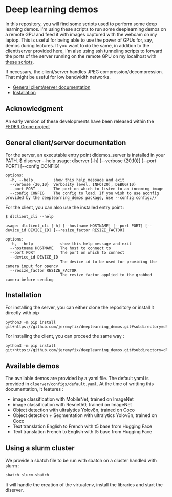 # Deep learning demos

In this repository, you will find some scripts used to perform some deep learning demos. I'm using these scripts to run some deeplearning demos on a remote GPU and feed it with images captured with the webcam on my laptop. This is useful for being able to use the power of GPUs for, say, demos during lectures. If you want to do the same, in addition to the client/server provided here, I'm also using ssh tunneling scripts to forward the ports of the server running on the remote GPU on my localhost with [these scripts](https://github.com/jeremyfix/deeplearning-lectures/tree/master/ClusterScripts).

If necessary, the client/server handles JPEG compression/decompression. That might be useful for low bandwidth networks. 

- [General client/server documentation](general-clientserver-documentation)
- [Installation](installation)

## Acknowledgment

An early version of these developments have been released within the [FEDER Grone project](https://interreg-grone.eu/)

## General client/server documentation

For the server, an executable entry point dldemos_server is installed in your PATH.
	$ dlserver --help
	usage: dlserver [-h] [--verbose {20,10}] [--port PORT] [--config CONFIG]

	options:
	  -h, --help         show this help message and exit
	  --verbose {20,10}  Verbosity level, INFO(20), DEBUG(10)
	  --port PORT        The port on which to listen to an incoming image
	  --config CONFIG    The config to load. If you wish to use aconfig provided by the deeplearning_demos package, use --config config://

For the client, you can also use the installed entry point :
		
	$ dlclient_cli --help

	usage: dlclient_cli [-h] [--hostname HOSTNAME] [--port PORT] [--device_id DEVICE_ID] [--resize_factor RESIZE_FACTOR]

	options:
	  -h, --help            show this help message and exit
	  --hostname HOSTNAME   The host to connect to
	  --port PORT           The port on which to connect
	  --device_id DEVICE_ID
							The device id to be used for providing the camera input for opencv
	  --resize_factor RESIZE_FACTOR
							The resize factor applied to the grabbed camera before sending

## Installation

For installing the server, you can either clone the repository or install it directly with pip 

```
python3 -m pip install git+https://github.com/jeremyfix/deeplearning_demos.git#subdirectory=dlserver
```

For installing the client, you can proceed the same way :
```
python3 -m pip install git+https://github.com/jeremyfix/deeplearning_demos.git#subdirectory=dlclient
```


## Available demos

The available demos are provided by a yaml file. The default yaml is provided in `dlserver/configs/default.yaml`. At the time of writting this documentation, it features :

- image classification with MobileNet, trained on ImageNet
- image classification with Resnet50, trained on ImageNet
- Object detection with ultralytics Yolov8n, trained on Coco
- Object detection + Segmentation with ultralytics Yolov8n, trained on Coco
- Text translation English to French with t5 base from Hugging Face
- Text translation French to English with t5 base from Hugging Face


## Using a slurm cluster

We provide a sbatch file to be run with sbatch on a cluster handled with slurm :

	sbatch slurm.sbatch

It will handle the creation of the virtualenv, install the libraries and start the dlserver.
